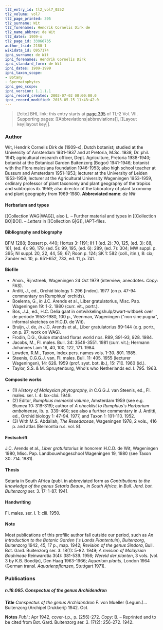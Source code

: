 ```yaml
---
tl2_entry_id: tl2_vol7_0352
tl2_volume: vol7
tl2_page_printed: 395
tl2_surname: Wit
tl2_forenames: Hendrik Cornelis Dirk de
tl2_name_abbrev: de Wit
tl2_dates: 1909-x
tl2_page_id: 33066735
author_lsid: 2180-1
wikidata_id: Q957174
ipni_surname: de Wit
ipni_forenames: Hendrik Cornelis Dirk
ipni_standard_form: de Wit
ipni_dates: 1909-1999
ipni_taxon_scope: 
- Botany
- Spermatophytes
ipni_geo_scope: 
ipni_version: 1.1.1.1
ipni_record_created: 2003-07-02 00:00:00.0
ipni_record_modified: 2013-05-15 11:43:42.0
---
```



> [!cite] BHL link: this entry starts at [page 395](https://www.biodiversitylibrary.org/page/33066735) of TL-2 Vol. VII.
> Supporting pages: [[Abbreviations|abbreviations]], [[Layout key|layout key]].

### Author

Wit, Hendrik Cornelis Dirk de (1909-x), Dutch botanist; studied at the University of Amsterdam 1931-1937 and at Pretoria, M.Sc. 1938, Dr. phil. 1941; agricultural research officer, Dept. Agriculture, Pretoria 1938-1940; botanist at the Botanical Garden Buitenzorg (Bogor) 1941-1946; botanist with the Flora malesiana foundation 1946-1953; also high school teacher at Bussum and Amsterdam 1951-1953; lecturer at the University of Leiden 1953-1959; lecturer at the Agricultural University Wageningen 1953-1959, ordinary professor of plant taxonomy and plant geography of the tropics and subtropics ib. 1959; also director of the laboratory of plant taxonomy and plant geography from 1969-1980. 
**Abbreviated name**: *de Wit*

#### Herbarium and types

[[Collection WAG|WAG]], also L. – Further material and types in [[Collection BO|BO]]. – *Letters* in [[Collection G|G]], IAPT-files.

#### Bibliography and biography

BFM 1288; Bossert p. 440; Hortus 3: 1191; IH 1 (ed. 2): 70, 125, (ed. 3): 88, 161, (ed. 4): 96, 179, (ed. 5): 99, 195, (ed. 6): 289, (ed. 7): 304; MW suppl. p. 395; NI suppl. 20, 22, 44, 59, 67; Roon p. 124; SK 1: 582 (coll., itin.), 8: cix; Zander ed. 10, p. 651-652, 733, ed. 11, p. 741.

#### Biofile

- Anon., Rijnstreek, Wageningen 24 Oct 1979 (interview; anecdotes. *Copy*: FAS).
- Arditi, J., ed., Orchid biology 1: 296 \[index\]. 1977 (on p. 47-94 commentary on Rumphius' orchids).
- Boelema, G., *in* J.C. Arends et al., Liber gratulatorius, Misc. Pap. Wageningen 19: 1-2. 1980 (curr. vit., portr.).
- Bos, J.J., ed., H.C. Delia gaat in ontwikkelingshulp/zwart-witboek over de periode 1953-1980, 100 p., Veenman, Wageningen ("non sine pugna", informal sketches on H.C.D. de Wit).
- Bruijn, J. de, *in* J.C. Arends et al., Liber gratulatorius 89-144 (e.g. portr., on p. 97; work on WAG).
- Frodin, D.G., Guide standard floras world nos. R89, S91-93, 928. 1984.
- Jacobs, M., Fl. males. Bull. 34: 3549-3551. 1981 (curr. vit.); Hermann Johannes Lam 16, 40, 100, 122, 171. 1984.
- Lowden, R.M., Taxon, index pers. names vols. 1-30. 801. 1985.
- Steenis, C.G.G.J. van, Fl. males. Bull. 11: 405. 1955 (lecturer Wageningen), 14: 626. 1959 (prof. syst. bot. ib.), 15: 710. 1960 (id.).
- Taylor, S.S. & M. Spruytenburg, Who's who Netherlands ed. I. 795. 1963.

#### Composite works

- (1) *History of Malaysian phytography, in* C.G.G.J. van Steenis, ed., Fl. males. ser. I. 4: lxx-clxi. 1949.
- (2) Editor, *Rumphius memorial volume*, Amsterdam 1959 (see e.g. Blumea 10: 318-319); author of *A checklist to Rumphius's Herbarium amboinense*, ib. p. 339-460; see also a further commentary in J. Arditti, ed., Orchid biology 1: 47-94. 1977, and Taxon 1: 101-110. 1952.
- (3) With M.S. Abdallah, *The Resedaceae*, Wageningen 1978, 2 vols., 416 p. and atlas (Belmontia n.s. vol. 8).

#### Festschrift

J.C. Arends et al., *Liber gratulatorius* in honorem H.C.D. de Wit, Wageningen 1980, Misc. Pap. Landbouwhogeschool Wageningen 19, 1980 (see Taxon 30: 714. 1981).

#### Thesis

Setaria in South Africa (publ. in abbreviated form as *Contributions to the knowledge of the genus Setaria Beauv., in South Africa*, in *Bull. Jard. bot. Buitenzorg* ser. 3. 17: 1-87. 1941.

#### Handwriting

Fl. males. ser. I. 1: clii. 1950.

#### Note

Most publications of this profilic author fall outside our period, such as *An introduction to the Botanic Garden* ('*s Lands Plantentuin*), *Buitenzorg*, Buitenzorg 1942, 45, 17 p., map. 1942; *Revision of the genus Sindora*, Bull. Bot. Gard. Buitenzorg ser. 3. 18(1): 5-82. 1949; *A revision of Malaysian Bauhineae* Reinwardtia 3(4): 381-539. 1956; *Wereld der planten*, 3 vols. (vol. 3 by K.B. Boedijn), Den Haag 1963-1966; *Aquarium plants*, London 1964 (German transl. *Aquarienpflanzen*, Stuttgart 1971).

### Publications

##### n.18.065. Conspectus of the genus Archidendron

**Title**
*Conspectus of the genus Archidendron* F. von Mueller (Legum.)... Buitenzorg (Archipel Drukkerij) 1942. Oct.

**Notes**
*Publ*.: Apr 1942, cover-t.p., p. \[256\]-272. *Copy*: B. – Reprinted and to be cited from Bot. Gard. Buitenzorg ser. 3. 17(2): 256-272. 1942.


